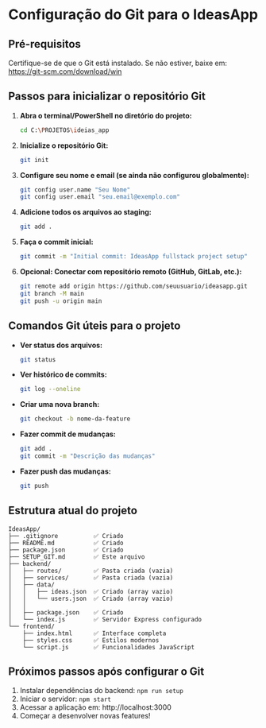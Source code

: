 # Configuração do Git para o IdeasApp

## Pré-requisitos
Certifique-se de que o Git está instalado. Se não estiver, baixe em: https://git-scm.com/download/win

## Passos para inicializar o repositório Git

1. **Abra o terminal/PowerShell no diretório do projeto:**
   ```bash
   cd C:\PROJETOS\ideias_app
   ```

2. **Inicialize o repositório Git:**
   ```bash
   git init
   ```

3. **Configure seu nome e email (se ainda não configurou globalmente):**
   ```bash
   git config user.name "Seu Nome"
   git config user.email "seu.email@exemplo.com"
   ```

4. **Adicione todos os arquivos ao staging:**
   ```bash
   git add .
   ```

5. **Faça o commit inicial:**
   ```bash
   git commit -m "Initial commit: IdeasApp fullstack project setup"
   ```

6. **Opcional: Conectar com repositório remoto (GitHub, GitLab, etc.):**
   ```bash
   git remote add origin https://github.com/seuusuario/ideasapp.git
   git branch -M main
   git push -u origin main
   ```

## Comandos Git úteis para o projeto

- **Ver status dos arquivos:**
  ```bash
  git status
  ```

- **Ver histórico de commits:**
  ```bash
  git log --oneline
  ```

- **Criar uma nova branch:**
  ```bash
  git checkout -b nome-da-feature
  ```

- **Fazer commit de mudanças:**
  ```bash
  git add .
  git commit -m "Descrição das mudanças"
  ```

- **Fazer push das mudanças:**
  ```bash
  git push
  ```

## Estrutura atual do projeto
```
IdeasApp/
├── .gitignore          ✅ Criado
├── README.md           ✅ Criado
├── package.json        ✅ Criado
├── SETUP_GIT.md        ✅ Este arquivo
├── backend/
│   ├── routes/         ✅ Pasta criada (vazia)
│   ├── services/       ✅ Pasta criada (vazia)
│   ├── data/
│   │   ├── ideas.json  ✅ Criado (array vazio)
│   │   └── users.json  ✅ Criado (array vazio)
│   │   
│   ├── package.json    ✅ Criado
│   └── index.js        ✅ Servidor Express configurado
└── frontend/
    ├── index.html      ✅ Interface completa
    ├── styles.css      ✅ Estilos modernos
    └── script.js       ✅ Funcionalidades JavaScript
```

## Próximos passos após configurar o Git

1. Instalar dependências do backend: `npm run setup`
2. Iniciar o servidor: `npm start`
3. Acessar a aplicação em: http://localhost:3000
4. Começar a desenvolver novas features! 